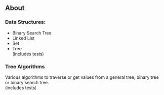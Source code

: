 ## About
### Data Structures:
- Binary Search Tree
- Linked List
- Set
- Tree  
(includes tests)

### Tree Algorithms
Various algorithms to traverse or get values from a general tree, binary tree or binary search tree.   
(includes tests)